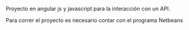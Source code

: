 Proyecto en angular js y javascript para la interacción con un API.

Para correr el proyecto es necesario contar con el programa Netbeans

